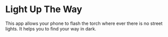 # Light Up The Way

This app allows your phone to flash the torch where ever there is no street lights.
It helps you to find your way in dark.

